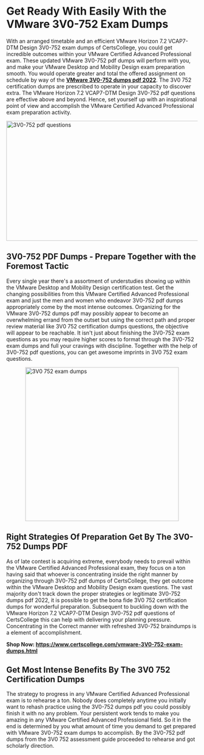 <h1><strong>Get Ready With Easily With the VMware 3V0-752 Exam Dumps&nbsp;</strong></h1>
<p><span style="font-weight: 400;">With an arranged timetable and an efficient VMware Horizon 7.2 VCAP7-DTM Design 3V0-752 exam dumps of CertsCollege, you could get incredible outcomes within your VMware Certified Advanced Professional exam. These updated VMware 3V0-752 pdf dumps will perform with you, and make your VMware Desktop and Mobility Design exam preparation smooth. You would operate greater and total the offered assignment on schedule by way of the <strong><a href="https://www.certscollege.com/vmware-3V0-752-exam-dumps.html">VMware 3V0-752 dumps pdf 2022</a></strong>. The 3V0 752 certification dumps are prescribed to operate in your capacity to discover extra. The VMware Horizon 7.2 VCAP7-DTM Design 3V0-752 pdf questions are effective above and beyond. Hence, set yourself up with an inspirational point of view and accomplish the VMware Certified Advanced Professional exam preparation activity.&nbsp;</span></p>
<p><span style="font-weight: 400;"><img style="display: block; margin-left: auto; margin-right: auto;" src="https://i.ibb.co/CPDK3ps/Yellow-and-Blue-Initiative-Blog-Banner.png" alt="3V0-752 pdf questions" width="559" height="315" /></span></p>
<h2><strong>3V0-752 PDF Dumps - Prepare Together with the Foremost Tactic</strong></h2>
<p><span style="font-weight: 400;">Every single year there's a assortment of understudies showing up within the VMware Desktop and Mobility Design certification test. Get the changing possibilities from this VMware Certified Advanced Professional exam and just the men and women who endeavor 3V0-752 pdf dumps appropriately come by the most intense outcomes. Organizing for the VMware 3V0-752 dumps pdf may possibly appear to become an overwhelming errand from the outset but using the correct path and proper review material like 3V0 752 certification dumps questions, the objective will appear to be reachable. It isn't just about finishing the 3V0-752 exam questions as you may require higher scores to format through the 3V0-752 exam dumps and full your cravings with discipline. Together with the help of 3V0-752 pdf questions, you can get awesome imprints in 3V0 752 exam questions.</span></p>
<p><span style="font-weight: 400;"><a href="https://tinyurl.com/yddmzltc"><img style="display: block; margin-left: auto; margin-right: auto;" src="https://i.ibb.co/9tMrhdY/Teacher-Appreciation-Invitation.png" alt="3V0 752 exam dumps " width="404" height="404" /></a></span></p>
<h2><strong>Right Strategies Of Preparation Get By The 3V0-752 Dumps PDF</strong></h2>
<p><span style="font-weight: 400;">As of late contest is acquiring extreme, everybody needs to prevail within the VMware Certified Advanced Professional exam, they focus on a ton having said that whoever is concentrating inside the right manner by organizing through 3V0-752 pdf dumps of CertsCollege, they get outcome within the VMware Desktop and Mobility Design exam questions. The vast majority don't track down the proper strategies or legitimate 3V0-752 dumps pdf 2022, it is possible to get the bona fide 3V0 752 certification dumps for wonderful preparation. Subsequent to buckling down with the VMware Horizon 7.2 VCAP7-DTM Design 3V0-752 pdf questions of CertsCollege this can help with delivering your planning pressure. Concentrating in the Correct manner with refreshed 3V0-752 braindumps is a element of accomplishment.</span></p>
<p><span style="font-weight: 400;"><strong>Shop Now: <a href="https://www.certscollege.com/vmware-3V0-752-exam-dumps.html">https://www.certscollege.com/vmware-3V0-752-exam-dumps.html</a></strong></span></p>
<h2><strong>Get Most Intense Benefits By The 3V0 752 Certification Dumps</strong></h2>
<p><span style="font-weight: 400;">The strategy to progress in any VMware Certified Advanced Professional exam is to rehearse a ton. Nobody does completely anytime you initially want to rehash practice using the 3V0-752 dumps pdf you could possibly finish it with no any problem. Your persistent work tends to make you amazing in any VMware Certified Advanced Professional field. So it in the end is determined by you what amount of time you demand to get prepared with VMware 3V0-752 exam dumps to accomplish. By the 3V0-752 pdf dumps from the 3V0 752 assessment guide proceeded to rehearse and got scholarly direction.</span></p>
